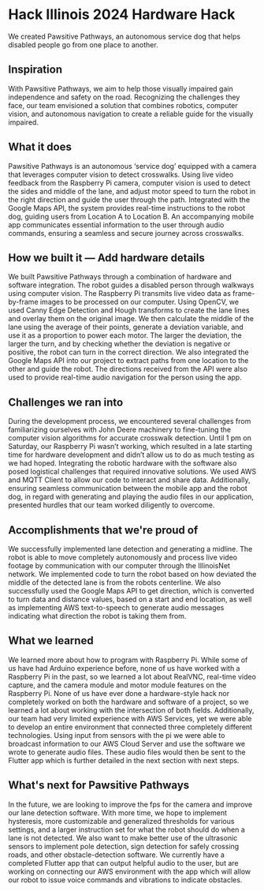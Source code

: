 # Hack Illinois 2024 Hardware Hack 
We created Pawsitive Pathways, an autonomous service dog that helps disabled people go from one place to another. 
## Inspiration
With Pawsitive Pathways, we aim to help those visually impaired gain independence and safety on the road. Recognizing the challenges they face, our team envisioned a solution that combines robotics, computer vision, and autonomous navigation to create a reliable guide for the visually impaired.

## What it does
Pawsitive Pathways is an autonomous ‘service dog’ equipped with a camera that leverages computer vision to detect crosswalks. Using live video feedback from the Raspberry Pi camera, computer vision is used to detect the sides and middle of the lane, and adjust motor speed to turn the robot in the right direction and guide the user through the path.  Integrated with the Google Maps API, the system provides real-time instructions to the robot dog, guiding users from Location A to Location B. An accompanying mobile app communicates essential information to the user through audio commands, ensuring a seamless and secure journey across crosswalks. 

## How we built it — Add hardware details
We built Pawsitive Pathways through a combination of hardware and software integration. The robot guides a disabled person through walkways using computer vision. The Raspberry Pi transmits live video data as frame-by-frame images to be processed on our computer. Using OpenCV, we used Canny Edge Detection and Hough transforms to create the lane lines and overlay them on the original image. We then calculate the middle of the lane using the average of their points, generate a deviation variable, and use it as a proportion to power each motor. The larger the deviation, the larger the turn, and by checking whether the deviation is negative or positive, the robot can turn in the correct direction. We also integrated the Google Maps API into our project to extract paths from one location to the other and guide the robot. The directions received from the API were also used to provide real-time audio navigation for the person using the app. 

## Challenges we ran into
During the development process, we encountered several challenges from familiarizing ourselves with John Deere machinery to fine-tuning the computer vision algorithms for accurate crosswalk detection. Until 1 pm on Saturday, our Raspberry Pi wasn’t working, which resulted in a late starting time for hardware development and didn’t allow us to do as much testing as we had hoped. Integrating the robotic hardware with the software also posed logistical challenges that required innovative solutions. We used AWS and MQTT Client to allow our code to interact and share data. Additionally, ensuring seamless communication between the mobile app and the robot dog, in regard with generating and playing the audio files in our application, presented hurdles that our team worked diligently to overcome.

## Accomplishments that we're proud of
We successfully implemented lane detection and generating a midline. The robot is able to move completely autonomously and process live video footage by communication with our computer through the IllinoisNet network. We implemented code to turn the robot based on how deviated the middle of the detected lane is from the robots centerline. We also successfully used the Google Maps API to get direction, which is converted to turn data and distance values, based on a start and end location, as well as implementing AWS text-to-speech to generate audio messages indicating what direction the robot is taking them from. 

## What we learned
We learned more about how to program with Raspberry Pi. While some of us have had Arduino experience before, none of us have worked with a Raspberry Pi in the past, so we learned a lot about RealVNC, real-time video capture, and the camera module and motor module features on the Raspberry Pi. None of us have ever done a hardware-style hack nor completely worked on both the hardware and software of a project, so we learned a lot about working with the intersection of both fields. Additionally, our team had very limited experience with AWS Services, yet we were able to develop an entire environment that connected three completely different technologies. Using input from sensors with the pi we were able to broadcast information to our AWS Cloud Server and use the software we wrote to generate audio files. These audio files would then be sent to the Flutter app which is further detailed in the next section with next steps.

## What's next for Pawsitive Pathways
In the future, we are looking to improve the fps for the camera and improve our lane detection software. With more time, we hope to implement hysteresis, more customizable and generalized thresholds for various settings, and a larger instruction set for what the robot should do when a lane is not detected. We also want to make better use of the ultrasonic sensors to implement pole detection, sign detection for safely crossing roads, and other obstacle-detection software. We currently have a completed Flutter app that can output helpful audio to the user, but are working on connecting our AWS environment with the app which will allow our robot to issue voice commands and vibrations to indicate obstacles. 
